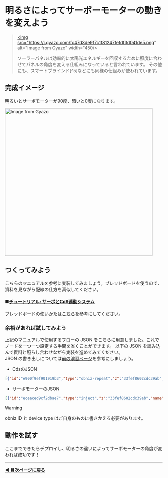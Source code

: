 # 明るさによってサーボーモーターの動きを変えよう

> <a href="https://gyazo.com/fc47d3de9f7c1f81247fefdf3d041de5"><img src="https://i.gyazo.com/fc47d3de9f7c1f81247fefdf3d041de5.png" alt="Image from Gyazo" width="450/></a>
>    
> ソーラーパネルは効率的に太陽光エネルギーを回収するために照度に合わせてパネルの角度を変える仕組みになっていると言われています。
> その他にも、スマートブラインド[^5]などにも同様の仕組みが使われています。

## 完成イメージ

明るいとサーボモーターが90度、暗いと0度になります。

<a href="https://gyazo.com/371d98adc6a3a8e67e192c4132de5cd2"><img src="https://i.gyazo.com/371d98adc6a3a8e67e192c4132de5cd2.gif" alt="Image from Gyazo" width="472"/></a>

## つくってみよう
こちらのマニュアルを参考に実装してみましょう。ブレッドボードを使うので、資料を見ながら配線の仕方を真似してください。  
  
#### ■[チュートリアル: サーボとCdS連動システム](https://zenn.dev/protoout/books/07_node-red-obniz/viewer/tutorial-servo-cds)  

ブレッドボードの使いかたは[こちら](https://dotstud.io/docs/breadboard/)を参考にしてください。  

### 余裕があれば試してみよう  
上記のマニュアルで使用するフローの JSON をこちらに用意しました。これでノードを一つ一つ設定する手間を省くことができます。
以下の JSON を読み込んで資料と照らし合わせながら実装を進めてみてください。    
JSON の書き出しについては[前の演習ページ](../lesson03-obniz-advanced/combine_trafficlight_ultrasound.md)を参考にしましょう。

- CdsのJSON
```JSON
[{"id":"e900f9ef901919b3","type":"obniz-repeat","z":"33fef8602cdc39ab","obniz":"ba70d68aaeef2385","name":"","interval":100,"code":"const voltage = await obniz.ad1.getWait(); //ピン1からアナログ（光の強さ）をデジタル信号に変換した値を取得\r\n\r\nmsg.payload = voltage;\r\n\r\nreturn msg;","x":930,"y":80,"wires":[["1f1a09fd1795cc78"]]},{"id":"1f1a09fd1795cc78","type":"debug","z":"33fef8602cdc39ab","name":"debug 7","active":true,"tosidebar":true,"console":false,"tostatus":false,"complete":"false","statusVal":"","statusType":"auto","x":1160,"y":80,"wires":[]},{"id":"a44a779093b2a813","type":"comment","z":"33fef8602cdc39ab","name":"Cds","info":"","x":810,"y":40,"wires":[]},{"id":"b336febe1bc5770c","type":"comment","z":"33fef8602cdc39ab","name":"obniz ID と device type をご自身のものに書き換えてください！","info":"","x":990,"y":120,"wires":[]},{"id":"ba70d68aaeef2385","type":"obniz","obnizId":"11111111","deviceType":"obnizboard1y","name":"","accessToken":"","autoConnectOnDeploy":true,"code":"obniz.io0.output(true); //io0番を5vに\r\nobniz.io2.output(false); //io2番をGNDに\r\nobnizParts.servo = obniz.wired(\"ServoMotor\",{ signal:2 }); //サーボモーターをどのくらい回すかの信号を2番に設定"}]
```
  
- サーボモーターのJSON
```JSON
[{"id":"eceaced9cf2dbae7","type":"inject","z":"33fef8602cdc39ab","name":"","props":[{"p":"payload"},{"p":"topic","vt":"str"}],"repeat":"","crontab":"","once":false,"onceDelay":0.1,"topic":"","payload":"","payloadType":"date","x":940,"y":220,"wires":[["75ebdb6040cf49df"]]},{"id":"dce4052f4e01d17c","type":"comment","z":"33fef8602cdc39ab","name":"サーボモーター","info":"","x":840,"y":180,"wires":[]},{"id":"75ebdb6040cf49df","type":"change","z":"33fef8602cdc39ab","name":"","rules":[{"t":"set","p":"payload","pt":"msg","to":"20","tot":"num"}],"action":"","property":"","from":"","to":"","reg":false,"x":1080,"y":280,"wires":[["9f0512b7835f523f"]]},{"id":"9f0512b7835f523f","type":"obniz-function","z":"33fef8602cdc39ab","obniz":"ba70d68aaeef2385","name":"","code":"obnizParts.servo.angle(msg.payload); //msg.payloadの角度にサーボモーターを動かす\r\n\r\nreturn msg //msgを出力","x":1220,"y":340,"wires":[["832e0df02cc239df"]]},{"id":"832e0df02cc239df","type":"debug","z":"33fef8602cdc39ab","name":"debug 8","active":true,"tosidebar":true,"console":false,"tostatus":false,"complete":"false","statusVal":"","statusType":"auto","x":1360,"y":380,"wires":[]},{"id":"b6cb1ebdf22a2df6","type":"comment","z":"33fef8602cdc39ab","name":"obniz ID と device type をご自身のものに書き換えてください！","info":"","x":990,"y":420,"wires":[]},{"id":"ba70d68aaeef2385","type":"obniz","obnizId":"11111111","deviceType":"obnizboard1y","name":"","accessToken":"","autoConnectOnDeploy":true,"code":"obniz.io0.output(true); //io0番を5vに\r\nobniz.io2.output(false); //io2番をGNDに\r\nobnizParts.servo = obniz.wired(\"ServoMotor\",{ signal:2 }); //サーボモーターをどのくらい回すかの信号を2番に設定"}]
```

> [!WARNING]
> obniz ID と device type はご自身のものに書きかえる必要があります。
  
## 動作を試す
ここまでできたらデプロイし、明るさの違いによってサーボモーターの角度が変われば成功です！

---

**[◀ 目次ページに戻る](../readme.md)**
